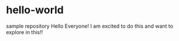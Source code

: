 # hello-world
sample repository
Hello Everyone!
I am excited to do this and want to explore in this!!
